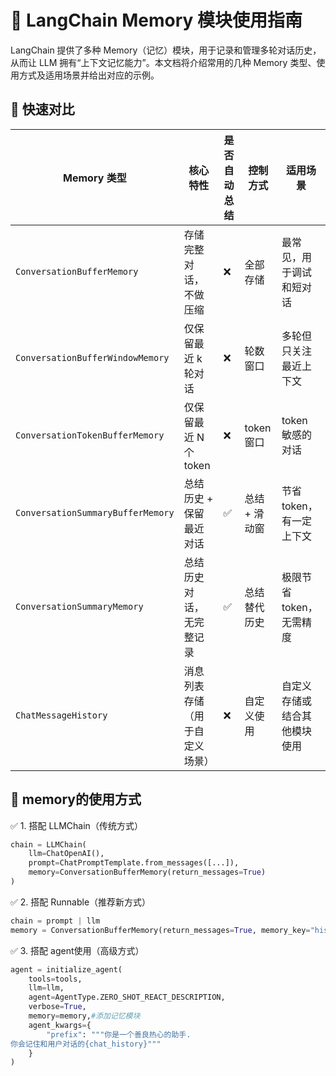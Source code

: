 <!-- ConversationBufferMemory:存储完整的对话历史，不做任何压缩。最常见。
这个调用方式是最经典常用的方式，不过它一定需要LLMChain，而LLMChain是比较老的版本了

ConversationBufferWindowMemory:滑动窗口记忆；能保存k轮对话，再多就不记得了。
它具体调用上和ConversationBufferMemory一致，都需要LLMChain

ConversationSummaryBufferMemory:自动对内容进行总结，并不是存储完整的对话历史，这样做有助于节省token,适合没有太高历史对话精度的场景。
值得注意的是，这个方法的llm不能是 ChatOpenAI，它目前只支持openai的几个模型

ConversationTokenBufferMemory:与之前的类似，只是存储的方式从轮数变成了token数量，滑动token记忆

ConversationSummaryMemory:自动总结前文，更加常用

ChatMessageHistory:单纯用于记录对话历史（消息列表），一般作为 Memory 的一部分使用。


除了直接调用这些模块之外，还可以把记忆封装到agent里面，或者使用链+memory的方式。 -->

# 🧠 LangChain Memory 模块使用指南
LangChain 提供了多种 Memory（记忆）模块，用于记录和管理多轮对话历史，从而让 LLM 拥有“上下文记忆能力”。本文档将介绍常用的几种 Memory 类型、使用方式及适用场景并给出对应的示例。

## 📌 快速对比

| Memory 类型                      | 核心特性                      | 是否自动总结 | 控制方式       | 适用场景                    |
|----------------------------------|-------------------------------|--------------|----------------|-----------------------------|
| `ConversationBufferMemory`       | 存储完整对话，不做压缩         | ❌           | 全部存储       | 最常见，用于调试和短对话     |
| `ConversationBufferWindowMemory` | 仅保留最近 k 轮对话            | ❌           | 轮数窗口       | 多轮但只关注最近上下文       |
| `ConversationTokenBufferMemory`  | 仅保留最近 N 个 token          | ❌           | token 窗口     | token 敏感的对话            |
| `ConversationSummaryBufferMemory`| 总结历史 + 保留最近对话        | ✅           | 总结 + 滑动窗  | 节省 token，有一定上下文     |
| `ConversationSummaryMemory`      | 总结历史对话，无完整记录        | ✅           | 总结替代历史   | 极限节省 token，无需精度     |
| `ChatMessageHistory`             | 消息列表存储（用于自定义场景）  | ❌           | 自定义使用     | 自定义存储或结合其他模块使用 |

## 🧠 memory的使用方式

✅ 1. 搭配 LLMChain（传统方式）
```python
chain = LLMChain(
    llm=ChatOpenAI(),
    prompt=ChatPromptTemplate.from_messages([...]),
    memory=ConversationBufferMemory(return_messages=True)
)
```
✅ 2. 搭配 Runnable（推荐新方式）
```python
chain = prompt | llm
memory = ConversationBufferMemory(return_messages=True, memory_key="history")
```

✅ 3. 搭配 agent使用（高级方式）
```python
agent = initialize_agent(
    tools=tools,
    llm=llm,
    agent=AgentType.ZERO_SHOT_REACT_DESCRIPTION,
    verbose=True,
    memory=memory,#添加记忆模块
    agent_kwargs={
        "prefix": """你是一个善良热心的助手.
你会记住和用户对话的{chat_history}"""
    }
)
```

